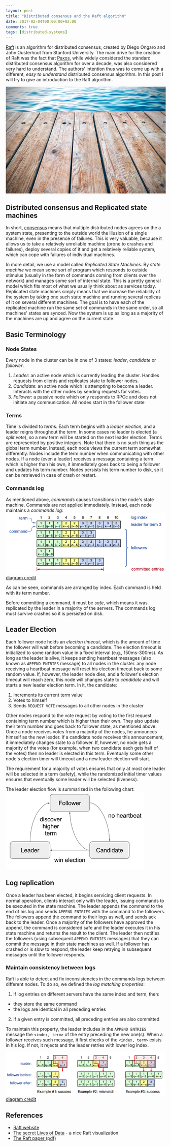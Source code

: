 ```yaml
---
layout: post
title: "Distributed consensus and the Raft algorithm"
date: 2017-02-04T00:00:00+02:00
comments: true
tags: [distributed-systems]
---
```


[Raft](https://raft.github.io/) is an algorithm for distributed consensus, created by Diego Ongaro and John Ousterhout from Stanford University. The main drive for the creation of Raft 
was the fact that [Paxos](https://en.wikipedia.org/wiki/Paxos_(computer_science)), while widely considered the standard distributed consensus algorithm for over a decade, was also considered 
very hard to understand. The authors' intention thus was to come up with a different, *easy to understand* distributed consensus algorithm. 
In this post I will try to give an introduction to the Raft algorithm.

<!-- more -->

![Header](/public/img/raft/header.jpg)

Distributed consensus and Replicated state machines
---------------------------------------------------
In short, [consensus](https://en.wikipedia.org/wiki/Consensus_(computer_science)) means that multiple distributed nodes agrees on the a system state, presenting to the outside world the illusion of a single machine, even in the presence of failures. 
This is very valuable, because it allows us to take a relatively unreliable machine (prone to crashes and failures), deploy several copies of it and get a relatively reliable system, which can cope with failures of individual machines.

In more detail, we use a model called *Replicated State Machines*. By *state machine* we mean some sort of program which responds to outside stimulus (usually in the form of commands coming from clients over the network) and
manages some sort of internal state. This is a pretty general model which fits most of what we usually think about as services today. Replicated state machines simply
means that we increase the reliability of the system by taking one such state machine and running several replicas of it on several different machines. 
The goal is to have each of the replicated machine run the same set of commands in the same order, so all machines' states are synced. Now the system is up as long as a majority
of the machines are up and agree on the current state.
   
Basic Terminology
-----------------

### Node States
Every node in the cluster can be in one of 3 states: *leader*, *candidate* or *follower*.

1. *Leader*: an active node which is currently leading the cluster. Handles requests from clients and replicates state to follower nodes.
3. *Candidate*: an active node which is attempting to become a leader. Interacts with the other nodes by sending requests for votes.
2. *Follower*: a passive node which only responds to RPCc and does not initiate any communication. All nodes start in the follower state

### Terms
Time is divided to *term*s. Each term begins with a *leader election*, and a leader reigns throughout the term. In some cases no leader
is elected (a *split vote*), so a new term will be started on the next leader election.
Terms are represented by positive integers. Note that there is no such thing as the global term number. Instead, each node views the current
term somewhat differently. Nodes include the term number when communicating with other nodes.
If a node (even a leader) receives a message containing a term which is higher than his own, it immediately goes back 
to being a follower and updates his term number. Nodes persists his term number to disk, so it can be retrieved in case of crash or restart.

### Commands log
As mentioned above, *commands* causes transitions in the node's state machine. Commands are not applied immediately. Instead, each node maintains a *commands log*:
![Commands log](/public/img/raft/commands_log.png)
[diagram credit](https://raft.github.io/slides/uiuc2016.pdf)

As can be seen, commands are arranged by index. Each command is held with its term number. 

Before committing a command, it must be *safe*, which means it was replicated by the leader in a majority of the servers. The commands log must survive crashes
so it is persisted on disk.

Leader Election
---------------
Each follower node holds an *election timeout*, which is the amount of time the follower will wait before becoming a candidate. The election timeout is initialized to some random value in a fixed interval
(e.g., 150ms-300ms). As long as the leader is alive, it keeps sending heartbeat messages (also known as `APPEND ENTRIES` message) to all nodes in the cluster. any node receiving 
a heartbeat message will reset his election timeout back to some random value. If, however, the leader node dies, and a follower's election timeout will reach zero, this node will 
changes state to *candidate* and will starts a new leader election term. In it, the candidate:

1. Increments its current term value
2. Votes to himself
3. Sends `REQUEST VOTE` messages to all other nodes in the cluster

Other nodes respond to the vote request by voting to the first request containing term number which is higher than their own. They also update their term number and goes back to 
follower state, as mentioned above.
Once a node receives votes from a majority of the nodes, he announces himself as the new leader. If a candidate node receives this announcement, it immediately changes state to a follower.
If, however, no node gets a majority of the votes (for example, when two candidate each gets half of the votes) then no leader is elected in this term. Eventually some other node's election 
timer will timeout and a new leader election will start. 

The requirement for a majority of votes ensures that only at most one leader will be selected in a term (safety), while the randomized initial timer values ensures that eventually some leader will
be selected (liveness).

The leader election flow is summarized in the following chart:
![Leader election flow](/public/img/raft/leader_election_flow.png)

Log  replication
----------------
Once a leader has been elected, it begins servicing client requests. In normal operation, clients interact only with the leader, issuing commands to be executed in the state machine.
The leader appends the command to the end of his log and sends `APPEND ENTRIES` with the command to the followers. 
The followers append the command to their logs as well, and sends ack back to the leader. Once a majority of the followers have approved the append, the command is considered safe and 
the leader executes it in his state machine and returns the result to the client. The leader then notifies the followers (using subsequent `APPEND ENTRIES` messages) that they can 
commit the message in their state machines as well. 
If a follower has crashed or is slow to respond, the leader keep retrying in subsequent messages until the follower responds.

### Maintain consistency between logs
Raft is able to detect and fix inconsistencies in the commands logs between different nodes. To do so, we defined the *log matching properties*:

1. If log entries on different servers have the same index and term, then:
  - they store the same command
  - the logs are identical in all preceding entries
2. If a given entry is committed, all preceding entries are also committed

To maintain this property, the leader includes in the `APPEND ENTRIES` message the `<index, term>` of the entry preceding the new one(s). When a follower receives such message,
it first checks of the `<index, term>` exists in his log. If not, it rejects and the leader retries with lower log index.

![Logs consistency check](/public/img/raft/logs_consistency_check.png)
[diagram credit](https://raft.github.io/slides/uiuc2016.pdf)

References
----------

  * [Raft website](https://raft.github.io/)
  * [The secret Lives of Data](http://thesecretlivesofdata.com/raft/) - a nice Raft visualization
  * [The Raft paper (pdf)](https://raft.github.io/raft.pdf)
